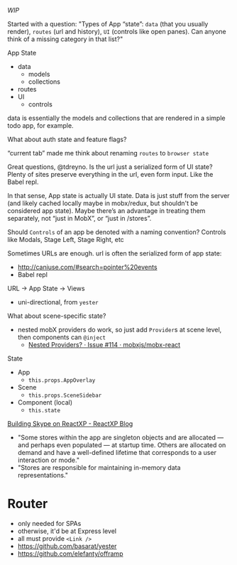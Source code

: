 _WIP_

Started with a question: "Types of App “state”: `data` (that you usually render), `routes` (url and history), `UI` (controls like open panes). Can anyone think of a missing category in that list?"

App State
- data
  - models
  - collections
- routes
- UI
  - controls


data is essentially the models and collections that are rendered in a simple todo app, for example.

What about auth state and feature flags?

“current tab” made me think about renaming `routes` to `browser state`

Great questions, @tdreyno. Is the url just a serialized form of UI state? Plenty of sites preserve everything in the url, even form input. Like the Babel repl.

In that sense, App state is actually UI state. Data is just stuff from the server (and likely cached locally maybe in mobx/redux, but shouldn't be considered app state). Maybe there’s an advantage in treating them separately, not “just in MobX”, or “just in /stores”.

Should `Controls` of an app be denoted with a naming convention? Controls like Modals, Stage Left, Stage Right, etc

Sometimes URLs are enough. url is often the serialized form of app state:
- http://caniuse.com/#search=pointer%20events
- Babel repl

URL -> App State -> Views
- uni-directional, from `yester`

What about scene-specific state?
- nested mobX providers do work, so just add `Provider`s at scene level, then components can `@inject`
  - [Nested Providers? · Issue #114 · mobxjs/mobx-react](https://github.com/mobxjs/mobx-react/issues/114)

State
- App
  - `this.props.AppOverlay`
- Scene
  - `this.props.SceneSidebar`
- Component (local)
  - `this.state`

[Building Skype on ReactXP - ReactXP Blog](https://microsoft.github.io/reactxp/blog/2017/04/27/building-skype-on-reactxp.html)
- "Some stores within the app are singleton objects and are allocated — and perhaps even populated — at startup time. Others are allocated on demand and have a well-defined lifetime that corresponds to a user interaction or mode."
- "Stores are responsible for maintaining in-memory data representations."

# Router
- only needed for SPAs
- otherwise, it'd be at Express level
- all must provide `<Link />`
- https://github.com/basarat/yester
- https://github.com/elefanty/offramp
